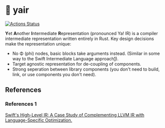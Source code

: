 # 🦉 yair

[![Actions Status](https://github.com/sheredom/yair/workflows/Rust/badge.svg)](https://github.com/sheredom/yair/actions)

**Y**et **A**nother **I**ntermediate **R**epresentation (pronounced Ya! IR) is a compiler intermediate representation written entirely in Rust. Key design decisions make the representation unique:

- No Φ (phi) nodes, basic blocks take arguments instead. (Similar in some way to the Swift Intermediate Language approach[1](#References-1)).
- Target agnostic representation for de-coupling of components.
- Strong seperation between library components (you don't need to build, link, or use components you don't need).



## References

### References 1 

[Swift's High-Level IR: A Case Study of Complementing LLVM IR with Language-Specific Optimization.](https://llvm.org/devmtg/2015-10/#talk7)